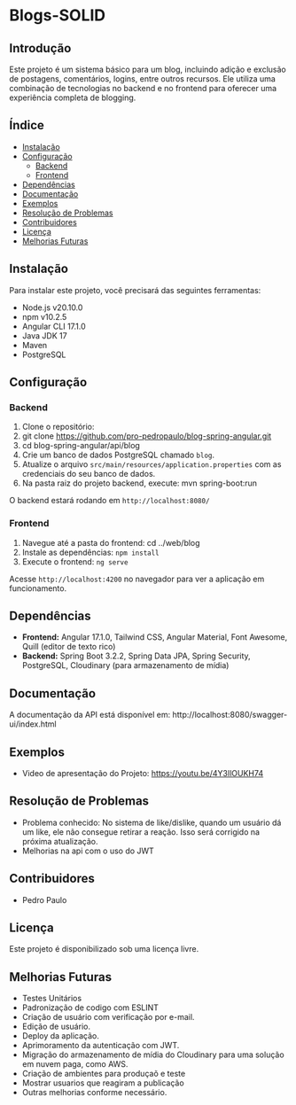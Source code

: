 
# Blogs-SOLID

## Introdução
Este projeto é um sistema básico para um blog, incluindo adição e exclusão de postagens, comentários, logins, entre outros recursos. Ele utiliza uma combinação de tecnologias no backend e no frontend para oferecer uma experiência completa de blogging.

## Índice
- [Instalação](#instalação)
- [Configuração](#configuração)
  - [Backend](#backend)
  - [Frontend](#frontend)
- [Dependências](#dependências)
- [Documentação](#documentação)
- [Exemplos](#exemplos)
- [Resolução de Problemas](#resolução-de-problemas)
- [Contribuidores](#contribuidores)
- [Licença](#licença)
- [Melhorias Futuras](#melhorias-futuras)

## Instalação
Para instalar este projeto, você precisará das seguintes ferramentas:
- Node.js v20.10.0
- npm v10.2.5
- Angular CLI 17.1.0
- Java JDK 17
- Maven
- PostgreSQL

## Configuração

### Backend
1. Clone o repositório:
2. git clone https://github.com/pro-pedropaulo/blog-spring-angular.git
3. cd blog-spring-angular/api/blog
4. Crie um banco de dados PostgreSQL chamado `blog`.
5. Atualize o arquivo `src/main/resources/application.properties` com as credenciais do seu banco de dados.
6. Na pasta raiz do projeto backend, execute:
mvn spring-boot:run


O backend estará rodando em `http://localhost:8080/`

### Frontend
1. Navegue até a pasta do frontend:
cd ../web/blog
2. Instale as dependências:
``npm install
``
3. Execute o frontend:
``ng serve
``

Acesse `http://localhost:4200` no navegador para ver a aplicação em funcionamento.

## Dependências
- **Frontend:** Angular 17.1.0, Tailwind CSS, Angular Material, Font Awesome, Quill (editor de texto rico)
- **Backend:** Spring Boot 3.2.2, Spring Data JPA, Spring Security, PostgreSQL, Cloudinary (para armazenamento de mídia)

## Documentação
A documentação da API está disponível em:  http://localhost:8080/swagger-ui/index.html

## Exemplos

- Video  de apresentação do Projeto:  https://youtu.be/4Y3IlOUKH74

## Resolução de Problemas
- Problema conhecido: No sistema de like/dislike, quando um usuário dá um like, ele não consegue retirar a reação. Isso será corrigido na próxima atualização.
- Melhorias na api com o uso do JWT

## Contribuidores
- Pedro Paulo

## Licença
Este projeto é disponibilizado sob uma licença livre.

## Melhorias Futuras
- Testes Unitários
- Padronização de codigo com ESLINT
- Criação de usuário com verificação por e-mail.
- Edição de usuário.
- Deploy da aplicação.
- Aprimoramento da autenticação com JWT.
- Migração do armazenamento de mídia do Cloudinary para uma solução em nuvem paga, como AWS.
- Criação de ambientes para produçaõ e teste
- Mostrar usuarios que reagiram a publicação
- Outras melhorias conforme necessário.
